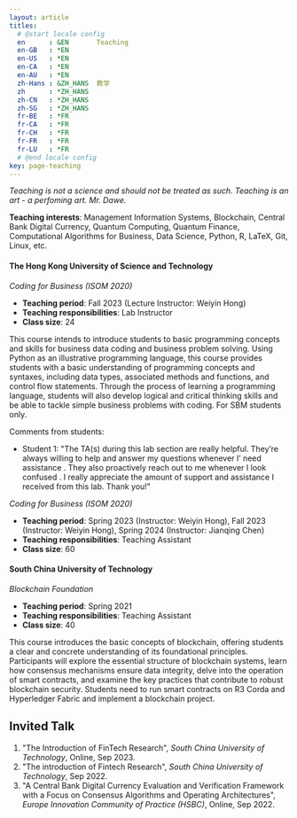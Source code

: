 ```yaml
---
layout: article
titles:
  # @start locale config
  en      : &EN       Teaching
  en-GB   : *EN
  en-US   : *EN
  en-CA   : *EN
  en-AU   : *EN
  zh-Hans : &ZH_HANS  教学
  zh      : *ZH_HANS
  zh-CN   : *ZH_HANS
  zh-SG   : *ZH_HANS
  fr-BE   : *FR
  fr-CA   : *FR
  fr-CH   : *FR
  fr-FR   : *FR
  fr-LU   : *FR
  # @end locale config
key: page-teaching
---
```


_Teaching is not a science and should not be treated as such. Teaching is an art - a perfoming art. Mr. Dawe._

**Teaching interests**: Management Information Systems, Blockchain, Central Bank Digital Currency, Quantum Computing, Quantum Finance, Computational Algorithms for Business, Data Science, Python, R, LaTeX, Git, Linux, etc.

#### The Hong Kong University of Science and Technology 

_Coding for Business (ISOM 2020)_
- **Teaching period**: Fall 2023 (Lecture Instructor: Weiyin Hong)
- **Teaching responsibilities**: Lab Instructor
- **Class size**: 24

This course intends to introduce students to basic programming concepts and skills for business data coding and business problem solving. Using Python as an illustrative programming language, this course provides students with a basic understanding of programming concepts and syntaxes, including data types, associated methods and functions, and control flow statements. Through the process of learning a programming language, students will also develop logical and critical thinking skills and be able to tackle simple business problems with coding. For SBM students only.

Comments from students:
- Student 1: "The TA(s) during this lab section are really helpful. They’re always willing to help and answer my questions whenever I’ need assistance . They also proactively reach out to me whenever I look confused . I really appreciate the amount of support and assistance I received from this lab. Thank you!"

_Coding for Business (ISOM 2020)_
- **Teaching period**: Spring 2023 (Instructor: Weiyin Hong), Fall 2023 (Instructor: Weiyin Hong), Spring 2024 (Instructor: Jianqing Chen)
- **Teaching responsibilities**: Teaching Assistant
- **Class size**: 60


#### South China University of Technology 

_Blockchain Foundation_
- **Teaching period**: Spring 2021
- **Teaching responsibilities**: Teaching Assistant
- **Class size**: 40

This course introduces the basic concepts of blockchain, offering students a clear and concrete understanding of its foundational principles. Participants will explore the essential structure of blockchain systems, learn how consensus mechanisms ensure data integrity, delve into the operation of smart contracts, and examine the key practices that contribute to robust blockchain security. Students need to run smart contracts on R3 Corda and Hyperledger Fabric and implement a blockchain project.

## **Invited Talk**
1. "The Introduction of FinTech Research", _South China University of Technology_, Online, Sep 2023.
2. "The introduction of Fintech Research", _South China University of Technology_, Sep 2022.
3. "A Central Bank Digital Currency Evaluation and Verification Framework with a Focus on Consensus Algorithms and Operating Architectures", _Europe Innovation Community of Practice (HSBC)_, Online, Sep 2022.
